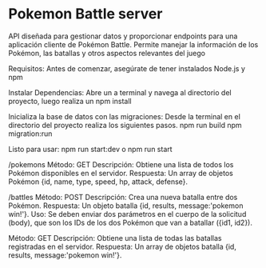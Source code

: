 # Pokemon Battle server

API diseñada para gestionar datos y proporcionar endpoints para una aplicación cliente de Pokémon Battle. Permite manejar la información de los Pokémon, las batallas y otros aspectos relevantes del juego

Requisitos:
Antes de comenzar, asegúrate de tener instalados Node.js y npm

Instalar Dependencias:
Abre un a terminal y navega al directorio del proyecto, luego realiza un npm install

Inicializa la base de datos con las migraciones:
Desde la terminal en el directorio del proyecto realiza los siguientes pasos.
npm run build 
npm migration:run

Listo para usar:
npm run start:dev o npm run start

/pokemons
Método: GET
Descripción: Obtiene una lista de todos los Pokémon disponibles en el servidor.
Respuesta: Un array de objetos Pokémon  {id, name, type, speed, hp, attack, defense}.

/battles
Método: POST
Descripción: Crea una nueva batalla entre dos Pokémon.
Respuesta: Un objeto batalla {id, results, message:'pokemon win!'}.
Uso: Se deben enviar dos parámetros en el cuerpo de la solicitud (body), que son los IDs de los dos Pokémon que van a batallar ({id1, id2}).

Método: GET
Descripción: Obtiene una lista de todas las batallas registradas en el servidor.
Respuesta: Un array de objetos batalla {id, results, message:'pokemon win!'}.
